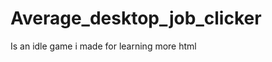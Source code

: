 # Average_desktop_job_clicker
Is an idle game i made for learning more html

<!doctype html>

<head>
    <title>Programing simulator</title>
    <script src="https://cdn.jsdelivr.net/npm/js-cookie@beta/dist/js.cookie.min.js"></script>
    <script src="https://cdn.jsdelivr.net/gh/erosson/swarm-numberformat@v0.1.0/dist/swarm-numberformat.min.js"></script>
    <script>
        var clicker = {
            scripts: 0,
            upgrades: {
                scripts_machine: {
                    amount: 0,
                    cost: 10,
                    sps: 1,
                    hasun: false,
                    unlocked: 5,
                    name: "defective bot"
                },
                scripts_Computer: {
                    amount: 0,
                    cost: 50,
                    sps: 5,
                    hasun: false,
                    unlocked: 10,
                    name: "Computer"
                },
                scripts_world: {
                    amount: 0,
                    cost: 120,
                    sps: 10,
                    hasun: false,
                    unlocked: 30,
                    name: "Caffeine"
                },
                scripts_rare: {
                    amount: 0,
                    cost: 1500,
                    sps: 10,
                    hasun: false,
                    unlocked: 600,
                    name: "Ask a favor to friend"
                },
                scripts_good: {
                    amount: 0,
                    cost: 4000,
                    sps: 55,
                    hasun: false,
                    unlocked: 1000,
                    name: "Functional bot"
                },
                scripts_god: {
                    amount: 0,
                    cost: 10000,
                    sps: 159,
                    hasun: false,
                    unlocked: 5000,
                    name: "Adrenaline injections"
                },
                scripts_god: {
                    amount: 0,
                    cost: 15000,
                    sps: 359,
                    hasun: false,
                    unlocked: 10000,
                    name: "Grammar corrector"
                }
            },
            achieves: [{ req: "clicker.scripts>0", gotten: false, text: "Best employe for a second" },
            { req: "clicker.scripts>30", gotten: false, text: "Best employe for a minute" },
            { req: "clicker.scripts>60", gotten: false, text: "Best employe for an hour" },
            { req: "clicker.scripts>128", gotten: false, text: "Best employe of the day" },
            { req: "clicker.scripts>1500", gotten: false, text: "Best employe of the week" },
            { req: "clicker.scripts>7000", gotten: false, text: "Best employe of the month!" },
            { req: "clicker.scripts>30000", gotten: false, text: "Best employe of the YEAR!!!" }]
        };
        var CCP = 1;
        var delay = 0;
        var sps = 0;
        function thing_clicked(thing) {
            if (clicker.upgrades[thing].cost <= clicker.scripts) {
                clicker.scripts -= clicker.upgrades[thing].cost;
                clicker.upgrades[thing].amount++;
                clicker.upgrades[thing].cost += Math.round(clicker.upgrades[thing].cost * 0.15);
                update_upgrades();
            }
        }
        function update_upgrades() {
            document.querySelector("#upgrades").innerHTML = "";
            var d = 0;
            for (i in clicker.upgrades) {
                if (clicker.upgrades[i].hasun) {
                    document.querySelector("#upgrades").innerHTML += `<br> <button onclick="thing_clicked('${i}')">${clicker.upgrades
                    [i].name}</button> you have ${numberformat.format(clicker.upgrades[i].amount)}. Cost: ${numberformat.format(clicker.upgrades[i].cost)}`;
                    d += clicker.upgrades[i].sps * clicker.upgrades[i].amount;
                }
            }
            sps = d
        }
        function updatecount() {
            if (Cookies.get("clicker") != null && Cookies.get("clicker") != "undefinied") {
                var clicker1 = JSON.parse(Cookies.get("clicker"));
                for (i in clicker.upgrades) {
                    if (clicker1.upgrades[i] == null) {
                        clicker1.upgrades[i] = clicker.upgrades[i];
                    }
                }
                clicker = clicker1;

                for (i in clicker.achieves) {
                    if (clicker1.achieves[i] == null || clicker.achieves[i].text != clicker1.achieves[i].text) {
                        clicker1.achieves[i] = clicker.achieves[i]
                    }
                }
                clicker = clicker1
            }
            update_upgrades();
            if (Cookies.get("lasttime") != null) {
                var lastsavedate = (Cookies.get("lasttime"));
                lastsavedate = Date.now() - lastsavedate;
                lastsavedate = Math.round(lastsavedate / 1000);
                if (lastsavedate / 60 >= 1) {
                    clicker.scripts += lastsavedate * sps / 1.8;
                    document.querySelector("#achieves").innerHTML += `<br>WHILE YOU WERE NOT WORKING...<br> you got ${numberformat.format
                        (lastsavedate * sps / 1.8)} scripts`;
                }
            }
            setInterval(() => {
                for (i in clicker.upgrades) {
                    clicker.scripts += clicker.upgrades[i].amount * clicker.upgrades[i].sps / 20
                }
                for (i in clicker.achieves) {
                    var b = new Function('return ' + clicker.achieves[i].req);
                    if (b() && !clicker.achieves[i].gotten) {
                        clicker.achieves[i].gotten = true;
                        document.querySelector("#achieves").innerHTML += `<br>ACHEIVEMENT UNLOCKED<br>${clicker.achieves[i].text}`;
                    }
                }
                document.querySelector("#scripts").innerHTML = "you have " + numberformat.format(Number(String(clicker.scripts).split(".")[0])) + " word documents";
                for (i in clicker.upgrades) {
                    if (!clicker.upgrades[i].hasun && clicker.upgrades[i].unlocked <= clicker.scripts) {
                        clicker.upgrades[i].hasun = true;
                        update_upgrades();
                    }
                }
                delay++;
                if (delay >= 40) {
                    Cookies.set("clicker", JSON.stringify(clicker), { expires: 100000 });
                    Cookies.set("lasttime", Date.now(), { expires: 100000 })
                    delay = 0;
                }
            }, 50);
        }
    </script>
</head>

<body onload="updatecount()">
    <h1 id="scripts">you have 0 word documents</h1>
    <button onclick="clicker.scripts += CCP">Create new document</button>
    <div id="upgrades">

    </div>
    <br>
    <div id="achieves" style="width: 400px; height: 300px; overflow:scroll"></div>
</body>

